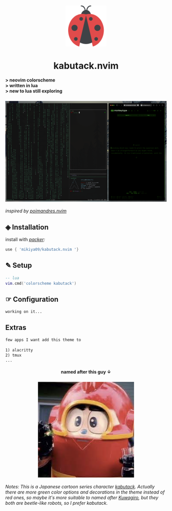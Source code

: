 

<h3 align="center"><img src="./assets/ladybug.png"></h3>
<h1 align="center">kabutack.nvim</h1>

**> neovim colorscheme** <br>
**> written in lua** <br>
**> new to lua still exploring** <br>
<h3 align="center"><img src="./assets/appearance.png" width=900></h3>

*inspired by [poimandres.nvim](https://github.com/olivercederborg/poimandres.nvim)*

## &#x25c8; Installation
install with *[packer]():*
```lua
use { 'mikiya09/kabutack.nvim '}
```
##  &#x270e; Setup
```lua
-- lua 
vim.cmd('colorscheme kabutack')
```
## &#x261e; Configuration
```
working on it...
```
## Extras
```
few apps I want add this theme to 

1) alacritty 
2) tmux
...
```

<h4 align="center">named after this guy &#x2193;</h4>
<h3 align="center"><img src="./assets/kabutack.png" width=300></h3>

*Notes:
This is a Japanese cartoon series character [kabutack](https://metalheroes.fandom.com/wiki/Kabutack). 
Actually there are more green color options and decorations in the theme instead of red ones, 
so maybe it's more suitable to named after [Kuwagiro](https://metalheroes.fandom.com/wiki/Kuwagiro),
but they both are beetle-like robots, so I prefer kabutack.*

